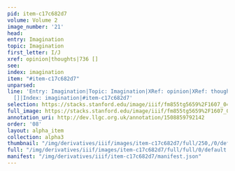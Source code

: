 ```yaml
---
pid: item-c17c682d7
volume: Volume 2
image_number: '21'
head: 
entry: Imagination
topic: Imagination
first_letter: I/J
xref: opinion|thoughts|736 []
see: 
index: imagination
item: "#item-c17c682d7"
unparsed: 
line: 'Entry: Imagination|Topic: Imagination|XRef: opinion|XRef: thoughts|XRef: 736
  []|Index: imagination|#item-c17c682d7'
selection: https://stacks.stanford.edu/image/iiif/fm855tg5659%2F1607_0488/370,4329,3007,325/full/0/default.jpg
full_image: https://stacks.stanford.edu/image/iiif/fm855tg5659%2F1607_0488/full/full/0/default.jpg
annotation_uri: http://dev.llgc.org.uk/annotation/1508859792142
order: '08'
layout: alpha_item
collection: alpha3
thumbnail: "/img/derivatives/iiif/images/item-c17c682d7/full/250,/0/default.jpg"
full: "/img/derivatives/iiif/images/item-c17c682d7/full/full/0/default.jpg"
manifest: "/img/derivatives/iiif/item-c17c682d7/manifest.json"
---
```

